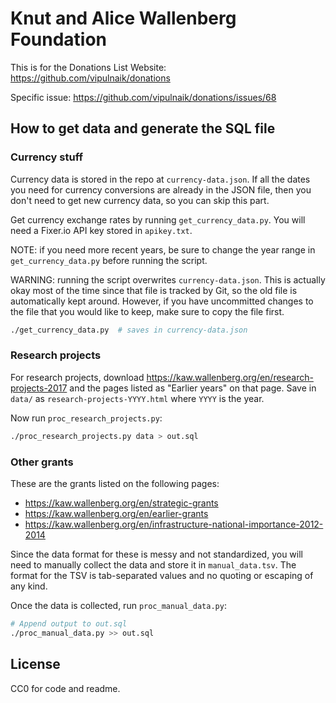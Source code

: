 # Knut and Alice Wallenberg Foundation

This is for the Donations List Website: https://github.com/vipulnaik/donations

Specific issue: https://github.com/vipulnaik/donations/issues/68

## How to get data and generate the SQL file

### Currency stuff

Currency data is stored in the repo at `currency-data.json`.
If all the dates you need for currency conversions are already
in the JSON file, then you don't need to get new currency data,
so you can skip this part.

Get currency exchange rates by running `get_currency_data.py`.
You will need a Fixer.io API key stored in `apikey.txt`.

NOTE: if you need more recent years, be sure to change the year range
in `get_currency_data.py` before running the script.

WARNING: running the script overwrites `currency-data.json`.
This is actually okay most of the time since that file is
tracked by Git, so the old file is automatically kept around.
However, if you have uncommitted changes to the file that
you would like to keep, make sure to copy the file first.

```bash
./get_currency_data.py  # saves in currency-data.json
```

### Research projects

For research projects, download https://kaw.wallenberg.org/en/research-projects-2017
and the pages listed as "Earlier years" on that page.
Save in `data/` as `research-projects-YYYY.html` where `YYYY` is the year.

Now run `proc_research_projects.py`:

```bash
./proc_research_projects.py data > out.sql
```

### Other grants

These are the grants listed on the following pages:

* https://kaw.wallenberg.org/en/strategic-grants
* https://kaw.wallenberg.org/en/earlier-grants
* https://kaw.wallenberg.org/en/infrastructure-national-importance-2012-2014

Since the data format for these is messy and not standardized,
you will need to manually collect the data and store it in
`manual_data.tsv`. The format for the TSV is tab-separated values
and no quoting or escaping of any kind.

Once the data is collected, run `proc_manual_data.py`:

```bash
# Append output to out.sql
./proc_manual_data.py >> out.sql
```

## License

CC0 for code and readme.

